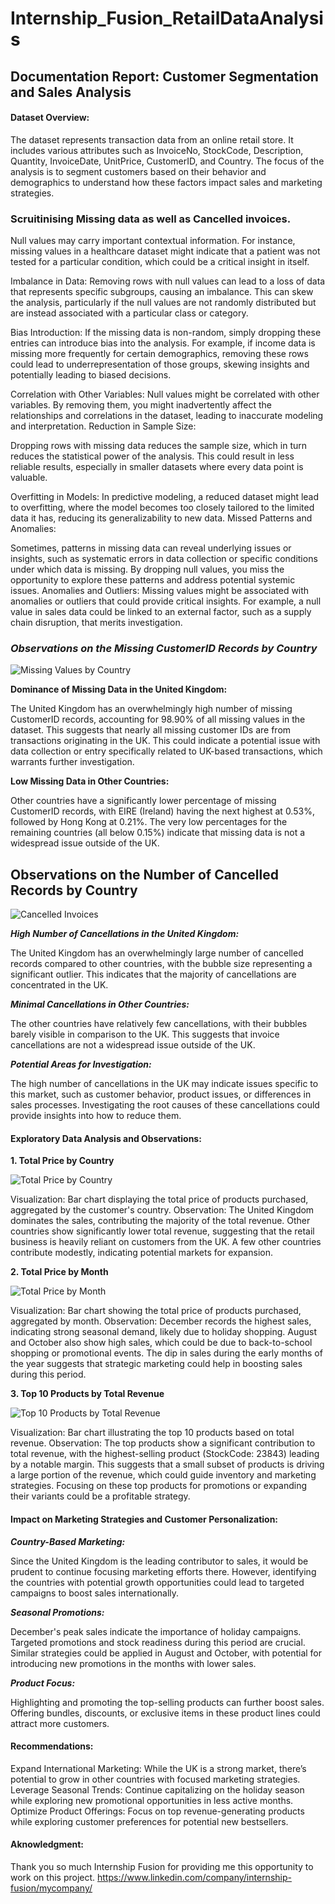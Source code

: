 # Internship_Fusion_RetailDataAnalysis

## Documentation Report: Customer Segmentation and Sales Analysis

#### Dataset Overview:

The dataset represents transaction data from an online retail store. It includes various attributes such as InvoiceNo, StockCode, Description, Quantity, InvoiceDate, UnitPrice, CustomerID, and Country. The focus of the analysis is to segment customers based on their behavior and demographics to understand how these factors impact sales and marketing strategies.

### Scruitinising Missing data as well as Cancelled invoices.

Null values may carry important contextual information. For instance, missing values in a healthcare dataset might indicate that a patient was not tested for a particular condition, which could be a critical insight in itself.

Imbalance in Data: Removing rows with null values can lead to a loss of data that represents specific subgroups, causing an imbalance. This can skew the analysis, particularly if the null values are not randomly distributed but are instead associated with a particular class or category.

Bias Introduction: If the missing data is non-random, simply dropping these entries can introduce bias into the analysis. For example, if income data is missing more frequently for certain demographics, removing these rows could lead to underrepresentation of those groups, skewing insights and potentially leading to biased decisions.

Correlation with Other Variables: Null values might be correlated with other variables. By removing them, you might inadvertently affect the relationships and correlations in the dataset, leading to inaccurate modeling and interpretation.
Reduction in Sample Size:

Dropping rows with missing data reduces the sample size, which in turn reduces the statistical power of the analysis. This could result in less reliable results, especially in smaller datasets where every data point is valuable.

Overfitting in Models: In predictive modeling, a reduced dataset might lead to overfitting, where the model becomes too closely tailored to the limited data it has, reducing its generalizability to new data.
Missed Patterns and Anomalies:

Sometimes, patterns in missing data can reveal underlying issues or insights, such as systematic errors in data collection or specific conditions under which data is missing. By dropping null values, you miss the opportunity to explore these patterns and address potential systemic issues.
Anomalies and Outliers: Missing values might be associated with anomalies or outliers that could provide critical insights. For example, a null value in sales data could be linked to an external factor, such as a supply chain disruption, that merits investigation.



### ***Observations on the Missing CustomerID Records by Country***

![Missing Values by Country](./Plots/MissingData.png)

**Dominance of Missing Data in the United Kingdom:**

The United Kingdom has an overwhelmingly high number of missing CustomerID records, accounting for 98.90% of all missing values in the dataset. This suggests that nearly all missing customer IDs are from transactions originating in the UK.
This could indicate a potential issue with data collection or entry specifically related to UK-based transactions, which warrants further investigation.

**Low Missing Data in Other Countries:**

Other countries have a significantly lower percentage of missing CustomerID records, with EIRE (Ireland) having the next highest at 0.53%, followed by Hong Kong at 0.21%.
The very low percentages for the remaining countries (all below 0.15%) indicate that missing data is not a widespread issue outside of the UK.



## Observations on the Number of Cancelled Records by Country

![Cancelled Invoices](./Plots/CancelledByCountry.png)

***High Number of Cancellations in the United Kingdom:***

The United Kingdom has an overwhelmingly large number of cancelled records compared to other countries, with the bubble size representing a significant outlier. This indicates that the majority of cancellations are concentrated in the UK.

***Minimal Cancellations in Other Countries:***

The other countries have relatively few cancellations, with their bubbles barely visible in comparison to the UK. This suggests that invoice cancellations are not a widespread issue outside of the UK.

***Potential Areas for Investigation:***

The high number of cancellations in the UK may indicate issues specific to this market, such as customer behavior, product issues, or differences in sales processes. Investigating the root causes of these cancellations could provide insights into how to reduce them.

#### Exploratory Data Analysis and Observations:

**1. Total Price by Country**

![Total Price by Country](./Plots/TotalPriceByCountry.png)

Visualization: Bar chart displaying the total price of products purchased, aggregated by the customer's country.
Observation:
The United Kingdom dominates the sales, contributing the majority of the total revenue.
Other countries show significantly lower total revenue, suggesting that the retail business is heavily reliant on customers from the UK.
A few other countries contribute modestly, indicating potential markets for expansion.

**2. Total Price by Month**

![Total Price by Month](./Plots/TotalPrice_By_Month.png)

Visualization: Bar chart showing the total price of products purchased, aggregated by month.
Observation:
December records the highest sales, indicating strong seasonal demand, likely due to holiday shopping.
August and October also show high sales, which could be due to back-to-school shopping or promotional events.
The dip in sales during the early months of the year suggests that strategic marketing could help in boosting sales during this period.

**3. Top 10 Products by Total Revenue**

![Top 10 Products by Total Revenue](./Plots/Top10ByRevenue.png)

Visualization: Bar chart illustrating the top 10 products based on total revenue.
Observation:
The top products show a significant contribution to total revenue, with the highest-selling product (StockCode: 23843) leading by a notable margin.
This suggests that a small subset of products is driving a large portion of the revenue, which could guide inventory and marketing strategies.
Focusing on these top products for promotions or expanding their variants could be a profitable strategy.


#### Impact on Marketing Strategies and Customer Personalization:

***Country-Based Marketing:***

Since the United Kingdom is the leading contributor to sales, it would be prudent to continue focusing marketing efforts there.
However, identifying the countries with potential growth opportunities could lead to targeted campaigns to boost sales internationally.

***Seasonal Promotions:***

December's peak sales indicate the importance of holiday campaigns. Targeted promotions and stock readiness during this period are crucial.
Similar strategies could be applied in August and October, with potential for introducing new promotions in the months with lower sales.

***Product Focus:***

Highlighting and promoting the top-selling products can further boost sales.
Offering bundles, discounts, or exclusive items in these product lines could attract more customers.

#### Recommendations:

Expand International Marketing: While the UK is a strong market, there’s potential to grow in other countries with focused marketing strategies.
Leverage Seasonal Trends: Continue capitalizing on the holiday season while exploring new promotional opportunities in less active months.
Optimize Product Offerings: Focus on top revenue-generating products while exploring customer preferences for potential new bestsellers.

#### Aknowledgment:

Thank you so much Internship Fusion for providing me this opportunity to work on this project. 
https://www.linkedin.com/company/internship-fusion/mycompany/
